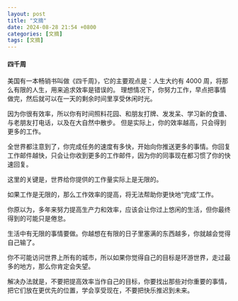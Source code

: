 ```yaml
---
layout: post
title: "文摘"
date: 2024-08-28 21:54 +0800
categories: [文摘]
tags: [文摘]
---
```




#### 四千周

美国有一本畅销书叫做《四千周》，它的主要观点是：人生大约有 4000 周，将那么有限的人生，用来追求效率是错误的。
理想情况下，你努力工作，早点把事情做完，然后就可以在一天的剩余时间里享受休闲时光。

因为你很有效率，所以你有时间照料花园、和朋友打牌、发发呆、学习新的食谱、与老朋友打电话，以及在大自然中散步。
但是实际上，你的效率越高，只会得到更多的工作。

全世界都注意到了，你完成任务的速度有多快，开始向你推送更多的事情。你回复工作邮件越快，只会让你收到更多的工作邮件，因为你的同事现在都习惯了你的快速回复。

这里的关键是，世界给你提供的工作量实际上是无限的。

如果工作是无限的，那么工作效率的提高，将无法帮助你更快地“完成”工作。

你原以为，多年来努力提高生产力和效率，应该会让你过上悠闲的生活，但你最终得到的可能只是倦怠。

生活中有无限的事情要做。你越想在有限的日子里塞满的东西越多，你就越会觉得自己输了。

你不可能访问世界上所有的城市，所以如果你觉得自己的目标是环游世界，走过最多的地方，那么你肯定会失望。

解决办法就是，不要把提高效率当作自己的目标，你要找出那些对你重要的事情，把它们放在更优先的位置，学会享受现在，不要把快乐推迟到未来。

